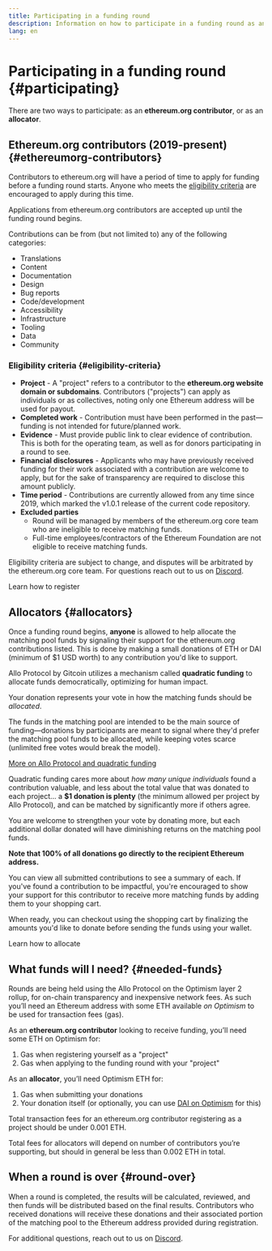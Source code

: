 ```yaml
---
title: Participating in a funding round
description: Information on how to participate in a funding round as an ethereum.org contributor or as an allocator
lang: en
---
```


# Participating in a funding round {#participating}

There are two ways to participate: as an **ethereum.org contributor**, or as an **allocator**.

## Ethereum.org contributors (2019-present) {#ethereumorg-contributors}

Contributors to ethereum.org will have a period of time to apply for funding before a funding round starts. Anyone who meets the [eligibility criteria](#eligibility-criteria) are encouraged to apply during this time.

Applications from ethereum.org contributors are accepted up until the funding round begins.

Contributions can be from (but not limited to) any of the following categories:

- <Emoji text="🌐" me={1} /> Translations
- <Emoji text="📝" me={1} /> Content
- <Emoji text="📖" me={1} /> Documentation
- <Emoji text="📐" me={1} /> Design
- <Emoji text="🐞" me={1} /> Bug reports
- <Emoji text="👩‍💻" me={1} /> Code/development
- <Emoji text="👨‍🦯" me={1} /> Accessibility
- <Emoji text="🏛️" me={1} /> Infrastructure
- <Emoji text="🔧" me={1} /> Tooling
- <Emoji text="💿" me={1} /> Data
- <Emoji text="🤝" me={1} /> Community

### Eligibility criteria {#eligibility-criteria}

- **Project** - A "project" refers to a contributor to the **ethereum.org website domain or subdomains**. Contributors ("projects") can apply as individuals or as collectives, noting only one Ethereum address will be used for payout.
- **Completed work** - Contribution must have been performed in the past—funding is not intended for future/planned work.
- **Evidence** - Must provide public link to clear evidence of contribution. This is both for the operating team, as well as for donors participating in a round to see.
- **Financial disclosures** - Applicants who may have previously received funding for their work associated with a contribution are welcome to apply, but for the sake of transparency are required to disclose this amount publicly.
- **Time period** - Contributions are currently allowed from any time since 2019, which marked the v1.0.1 release of the current code repository.
- **Excluded parties**
  - Round will be managed by members of the ethereum.org core team who are ineligible to receive matching funds.
  - Full-time employees/contractors of the Ethereum Foundation are not eligible to receive matching funds.

Eligibility criteria are subject to change, and disputes will be arbitrated by the ethereum.org core team. For questions reach out to us on [Discord](/discord/).

<ButtonLink href="/contributing/funding-rounds/participating/registering/">Learn how to register</ButtonLink>

## Allocators {#allocators}

Once a funding round begins, **anyone** is allowed to help allocate the matching pool funds by signaling their support for the ethereum.org contributions listed. This is done by making a small donations of ETH or DAI (minimum of $1 USD worth) to any contribution you'd like to support.

<ExpandableCard
title="Wait, I have to pay for this?"
contentPreview="Ethereum.org is using Allo Protocol by Gitcoin to execute funding rounds">
Allo Protocol by Gitcoin utilizes a mechanism called <strong>quadratic funding</strong> to allocate funds democratically, optimizing for human impact.

Your donation represents your vote in how the matching funds should be <em>allocated</em>.

The funds in the matching pool are intended to be the main source of funding—donations by participants are meant to signal where they'd prefer the matching pool funds to be allocated, while keeping votes scarce (unlimited free votes would break the model).

<p><a href="https://docs.allo.gitcoin.co/">More on Allo Protocol and quadratic funding</a></p>
</ExpandableCard>

<ExpandableCard
title="How much do I need to spend?"
contentPreview="$1 is the minimum—you can do more, but that will do">
Quadratic funding cares more about <em>how many unique individuals</em> found a contribution valuable, and less about the total value that was donated to each project... a <strong>$1 donation is plenty</strong> (the minimum allowed per project by Allo Protocol), and can be matched by significantly more if others agree.

You are welcome to strengthen your vote by donating more, but each additional dollar donated will have diminishing returns on the matching pool funds.
</ExpandableCard>

**Note that 100% of all donations go directly to the recipient Ethereum address.**

You can view all submitted contributions to see a summary of each. If you've found a contribution to be impactful, you're encouraged to show your support for this contributor to receive more matching funds by adding them to your shopping cart.

When ready, you can checkout using the shopping cart by finalizing the amounts you'd like to donate before sending the funds using your wallet.

<ButtonLink href="/contributing/funding-rounds/participating/allocating/">Learn how to allocate</ButtonLink>

## What funds will I need? {#needed-funds}

Rounds are being held using the Allo Protocol on the Optimism layer 2 rollup, for on-chain transparency and inexpensive network fees. As such you’ll need an Ethereum address with some ETH available _on Optimism_ to be used for transaction fees (gas).

As an **ethereum.org contributor** looking to receive funding, you’ll need some ETH on Optimism for:

1. Gas when registering yourself as a "project"
2. Gas when applying to the funding round with your "project"

As an **allocator**, you’ll need Optimism ETH for:

1. Gas when submitting your donations
2. Your donation itself (or optionally, you can use [DAI on Optimism](https://optimistic.etherscan.io/token/0xda10009cbd5d07dd0cecc66161fc93d7c9000da1) for this)

<ExpandableCard
title="How much will gas cost?"
contentPreview="On Optimism, total fees should be anywhere from ~$0.25-$2">

Total transaction fees for an ethereum.org contributor registering as a project should be under 0.001 ETH.

Total fees for allocators will depend on number of contributors you’re supporting, but should in general be less than 0.002 ETH in total.
</ExpandableCard>

## When a round is over {#round-over}

When a round is completed, the results will be calculated, reviewed, and then funds will be distributed based on the final results. Contributors who received donations will receive these donations and their associated portion of the matching pool to the Ethereum address provided during registration.

For additional questions, reach out to us on [Discord](/discord/).
